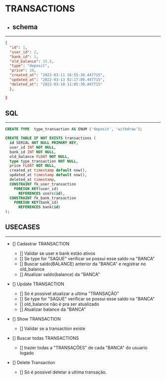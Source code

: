 #  TRANSACTIONS

* ## schema
---

```json
{
  "id": 1,
  "user_id": 2,
  "bank_id": 1,
  "old_balance": 15.5,
  "type": "deposit",
  "price": 10,
  "created_at": "2022-03-11 16:55:30.447715",
  "updated_at": "2022-03-13 02:17:00.447715",
  "deleted_at": "2022-03-18 11:05:30.447715"
  },

}
```

 ## SQL
---

  ```sql
  CREATE TYPE  type_transaction AS ENUM ('deposit', 'withdraw');

  CREATE TABLE IF NOT EXISTS transactions (
    id SERIAL NOT NULL PRIMARY KEY,
    user_id INT NOT NULL,
    bank_id INT NOT NULL,
    old_balance FLOAT NOT NULL,
    type type_transaction NOT NULL,
    price FLOAT NOT NULL,
    created_at timestamp default now(),
    updated_at timestamp default now(),
    deleted_at timestamp,
    CONSTRAINT fk_user_transaction
      FOREIGN KEY(user_id)
        REFERENCES users(id),
    CONSTRAINT fk_bank_transaction
      FOREIGN KEY(bank_id)
        REFERENCES bank(id)
  );
  ```


  ## USECASES
 ---

- []  Cadastrar TRANSACTION
  - [] Validar se user e bank estão ativos
  - [] Se type for "SAQUE" verificar se possui esse saldo na "BANCA"
  - [] Buscar saldo(BALANCE) anterior da "BANCA" e registrar no old_balance
  - [] Atualizar saldo(balance) da "BANCA"

- [] Update TRANSACTION
  - [] Só é possivel atualizar a ultima "TRANSAÇÃO"
  - [] Se type for "SAQUE" verificar se possui esse saldo na "BANCA"
  - [] old_balance não é pra ser atualizado
  - [] Atualizar balance da "BANCA"

- [] Show TRANSACTION
  - [] Validar se a transaction existe

- [] Buscar todas TRANSACTIONS
  - [] trazer todas a "TRANSAÇÕES" de cada "BANCA" do usuario logado

- [] Delete Transaction
  - [] Só é possivel deletar a ultima transação.
